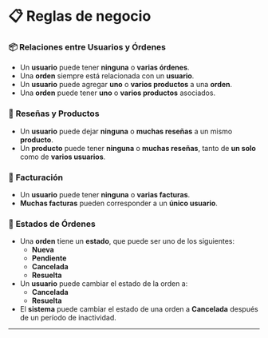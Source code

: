 # 📋 Reglas de negocio

### 📦 **Relaciones entre Usuarios y Órdenes**

- Un **usuario** puede tener **ninguna** o **varias órdenes**.
- Una **orden** siempre está relacionada con un **usuario**.
- Un **usuario** puede agregar **uno** o **varios productos** a una **orden**.
- Una **orden** puede tener **uno** o **varios productos** asociados.

### 📝 **Reseñas y Productos**

- Un **usuario** puede dejar **ninguna** o **muchas reseñas** a un mismo **producto**.
- Un **producto** puede tener **ninguna** o **muchas reseñas**, tanto de **un solo** como de **varios usuarios**.

### 🧾 **Facturación**

- Un **usuario** puede tener **ninguna** o **varias facturas**.
- **Muchas facturas** pueden corresponder a un **único usuario**.

### 🔄 **Estados de Órdenes**

- Una **orden** tiene un **estado**, que puede ser uno de los siguientes:
  - **Nueva**
  - **Pendiente**
  - **Cancelada**
  - **Resuelta**
- Un **usuario** puede cambiar el estado de la orden a:
  - **Cancelada**
  - **Resuelta**
- El **sistema** puede cambiar el estado de una orden a **Cancelada** después de un período de inactividad.

---
